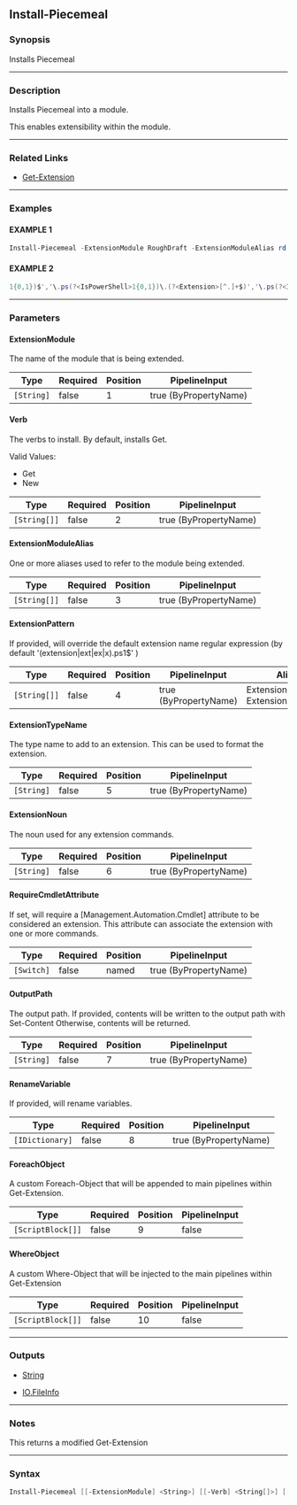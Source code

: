 Install-Piecemeal
-----------------




### Synopsis
Installs Piecemeal



---


### Description

Installs Piecemeal into a module.

This enables extensibility within the module.



---


### Related Links
* [Get-Extension](Get-Extension.md)





---


### Examples
#### EXAMPLE 1
```PowerShell
Install-Piecemeal -ExtensionModule RoughDraft -ExtensionModuleAlias rd -ExtensionTypeName RoughDraft.Extension
```

#### EXAMPLE 2
```PowerShell
1{0,1})$','\.ps(?<IsPowerShell>1{0,1})\.(?<Extension>[^.]+$)','\.ps(?<IsPowerShell>1{0,1})$' -OutputPath '.\Get-PipeScript.ps1' -RenameVariable @{ExtensionPath='PipeScriptPath'}
```



---


### Parameters
#### **ExtensionModule**

The name of the module that is being extended.






|Type      |Required|Position|PipelineInput        |
|----------|--------|--------|---------------------|
|`[String]`|false   |1       |true (ByPropertyName)|



#### **Verb**

The verbs to install.  By default, installs Get.



Valid Values:

* Get
* New






|Type        |Required|Position|PipelineInput        |
|------------|--------|--------|---------------------|
|`[String[]]`|false   |2       |true (ByPropertyName)|



#### **ExtensionModuleAlias**

One or more aliases used to refer to the module being extended.






|Type        |Required|Position|PipelineInput        |
|------------|--------|--------|---------------------|
|`[String[]]`|false   |3       |true (ByPropertyName)|



#### **ExtensionPattern**

If provided, will override the default extension name regular expression
(by default '(extension|ext|ex|x)\.ps1$' )






|Type        |Required|Position|PipelineInput        |Aliases                                 |
|------------|--------|--------|---------------------|----------------------------------------|
|`[String[]]`|false   |4       |true (ByPropertyName)|ExtensionNameRegEx<br/>ExtensionPatterns|



#### **ExtensionTypeName**

The type name to add to an extension.  This can be used to format the extension.






|Type      |Required|Position|PipelineInput        |
|----------|--------|--------|---------------------|
|`[String]`|false   |5       |true (ByPropertyName)|



#### **ExtensionNoun**

The noun used for any extension commands.






|Type      |Required|Position|PipelineInput        |
|----------|--------|--------|---------------------|
|`[String]`|false   |6       |true (ByPropertyName)|



#### **RequireCmdletAttribute**

If set, will require a [Management.Automation.Cmdlet] attribute to be considered an extension.
This attribute can associate the extension with one or more commands.






|Type      |Required|Position|PipelineInput        |
|----------|--------|--------|---------------------|
|`[Switch]`|false   |named   |true (ByPropertyName)|



#### **OutputPath**

The output path.
If provided, contents will be written to the output path with Set-Content
Otherwise, contents will be returned.






|Type      |Required|Position|PipelineInput        |
|----------|--------|--------|---------------------|
|`[String]`|false   |7       |true (ByPropertyName)|



#### **RenameVariable**

If provided, will rename variables.






|Type           |Required|Position|PipelineInput        |
|---------------|--------|--------|---------------------|
|`[IDictionary]`|false   |8       |true (ByPropertyName)|



#### **ForeachObject**

A custom Foreach-Object that will be appended to main pipelines within Get-Extension.






|Type             |Required|Position|PipelineInput|
|-----------------|--------|--------|-------------|
|`[ScriptBlock[]]`|false   |9       |false        |



#### **WhereObject**

A custom Where-Object that will be injected to the main pipelines within Get-Extension






|Type             |Required|Position|PipelineInput|
|-----------------|--------|--------|-------------|
|`[ScriptBlock[]]`|false   |10      |false        |





---


### Outputs
* [String](https://learn.microsoft.com/en-us/dotnet/api/System.String)


* [IO.FileInfo](https://learn.microsoft.com/en-us/dotnet/api/System.IO.FileInfo)






---


### Notes
This returns a modified Get-Extension



---


### Syntax
```PowerShell
Install-Piecemeal [[-ExtensionModule] <String>] [[-Verb] <String[]>] [[-ExtensionModuleAlias] <String[]>] [[-ExtensionPattern] <String[]>] [[-ExtensionTypeName] <String>] [[-ExtensionNoun] <String>] [-RequireCmdletAttribute] [[-OutputPath] <String>] [[-RenameVariable] <IDictionary>] [[-ForeachObject] <ScriptBlock[]>] [[-WhereObject] <ScriptBlock[]>] [<CommonParameters>]
```
